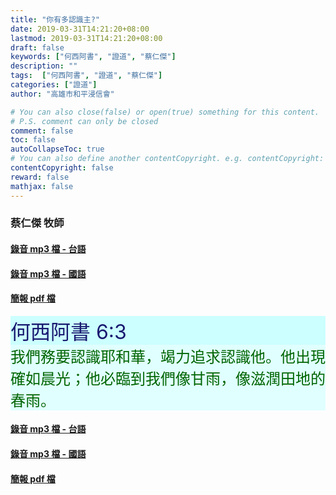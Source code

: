 ```yaml
---
title: "你有多認識主?"
date: 2019-03-31T14:21:20+08:00
lastmod: 2019-03-31T14:21:20+08:00
draft: false
keywords: ["何西阿書", "證道", "蔡仁傑"]
description: ""
tags:  ["何西阿書", "證道", "蔡仁傑"]
categories: ["證道"]
author: "高雄市和平浸信會"

# You can also close(false) or open(true) something for this content.
# P.S. comment can only be closed
comment: false
toc: false
autoCollapseToc: true
# You can also define another contentCopyright. e.g. contentCopyright: "This is another copyright."
contentCopyright: false
reward: false
mathjax: false
---
```


### 蔡仁傑 牧師

#### [錄音 mp3 檔 - 台語](/mp3-s/s20190331t.mp3 "你有多認識主？ - 台語")

#### [錄音 mp3 檔 - 國語](/mp3-s/s20190331c.mp3 "你有多認識主？ - 國語")

#### [簡報 pdf 檔](/pdf-s/s20190331.pdf "你有多認識主？")

<div style="background-color:#CCFFFF"><font size="6", color="#191970">
何西阿書 6:3
</font>
</div>

<div style="background-color:#E0FFFF"><font size="5", color="#006400">
我們務要認識耶和華，竭力追求認識他。他出現確如晨光；他必臨到我們像甘雨，像滋潤田地的春雨。
</font>
</div>

#### [錄音 mp3 檔 - 台語](/mp3-s/s20190331t.mp3 "你有多認識主？ - 台語")

#### [錄音 mp3 檔 - 國語](/mp3-s/s20190331c.mp3 "你有多認識主？ - 國語")

#### [簡報 pdf 檔](/pdf-s/s20190331.pdf "你有多認識主？")